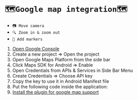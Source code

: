 # ```🗺Google map integration🗺```

- ```📷 Move camera```
- ```🔍 Zoom in & zoom out```
- ```📌 Add markers```

1. [Open Google Console](https://console.cloud.google.com/)
2. Create a new project => Open the project
3. Open Google Maps Platform from the side bar
4. Click Maps SDK for Android => Enable
5. Open Credentials from APIs & Services in Side Bar Menu
6. Create Credentials => Choose API key
7. Copy the key to use it in Android Manifest file
8. Put the following code inside the application:
   <meta-data
   android:name="com.google.android.geo.API_KEY"
   android:value="PASTE KEY HERE"/>
9. [Install the plugin for google map support](https://pub.dev/packages/google_maps_flutter)
